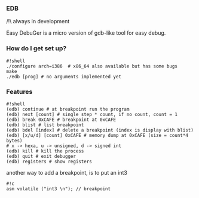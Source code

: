 ### EDB ###
/!\ always in development

Easy DebuGer is a micro version of 
gdb-like tool for easy debug.

### How do I get set up? ###


```
#!shell
./configure arch=i386  # x86_64 also available but has some bugs
make 
./edb [prog] # no arguments implemented yet

```



### Features ###

```
#!shell
(edb) continue # at breakpoint run the program
(edb) next [count] # single step * count, if no count, count = 1
(edb) break 0xCAFE # breakpoint at 0xCAFE
(edb) blist # list breakpoint
(edb) bdel [index] # delete a breakpoint (index is display with blist)
(edb) [x/u/d] [count] 0xCAFE # memory dump at 0xCAFE (size = count*4 bytes)
# x -> hexa, u -> unsigned, d -> signed int
(edb) kill # kill the process
(edb) quit # exit debugger
(edb) registers # show registers

```


another way to add a breakpoint, is to put an int3 


```
#!c
asm volatile ("int3 \n"); // breakpoint
```